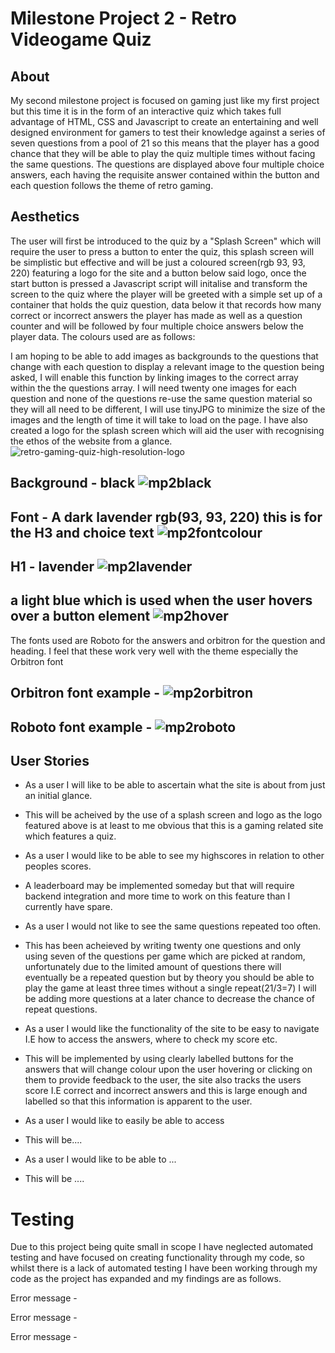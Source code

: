 # Milestone Project 2 - Retro Videogame Quiz

## About

My second milestone project is focused on gaming just like my first project but this time it is in the form of an interactive quiz which takes full advantage of HTML, CSS and Javascript to create an entertaining and well designed environment for gamers to test their knowledge against a series of seven questions from a pool of 21 so this means that the player has a good chance that they will be able to play the quiz multiple times without facing the same questions. The questions are displayed above four multiple choice answers, each having the requisite answer contained within the button and each question follows the theme of retro gaming.

## Aesthetics

The user will first be introduced to the quiz by a "Splash Screen" which will require the user to press a button to enter the quiz, this splash screen will be simplistic but effective and will be just a coloured screen(rgb 93, 93, 220) featuring a logo for the site and a button below said logo, once the start button is pressed a Javascript script will initalise and transform the screen to the quiz where the player will be greeted with a simple set up of a container that holds the quiz question, data below it that records how many correct or incorrect answers the player has made as well as a question counter and will be followed by four multiple choice answers below the player data. The colours used are as follows:

I am hoping to be able to add images as backgrounds to the questions that change with each question to display a relevant image to the question being asked, I will enable this function by linking images to the correct array within the the questions array. I will need twenty one images for each question and none of the questions re-use the same question material so they will all need to be different, I will use tinyJPG to minimize the size of the images and the length of time it will take to load on the page. 
I have also created a logo for the splash screen which will aid the user with recognising the ethos of the website from a glance.
![retro-gaming-quiz-high-resolution-logo](https://github.com/Aansteydev/mp2-quiz/assets/137046660/4d7cbbac-d083-4a03-aa34-fff5ba074329)

## Background - black ![mp2black](https://github.com/Aansteydev/mp2-quiz/assets/137046660/1e014518-845c-4749-86f8-33c62d74603a) 

## Font - A dark lavender rgb(93, 93, 220) this is for the H3 and choice text ![mp2fontcolour](https://github.com/Aansteydev/mp2-quiz/assets/137046660/f470dedd-052f-4f9b-b104-3fbbfc1ae56e)

## H1 - lavender ![mp2lavender](https://github.com/Aansteydev/mp2-quiz/assets/137046660/a671859a-63da-4b27-88d9-f3f2c1f619c9)

## a light blue which is used when the user hovers over a button element ![mp2hover](https://github.com/Aansteydev/mp2-quiz/assets/137046660/2737f84b-39e2-43e4-b468-f245ab1099c8) 

The fonts used are Roboto for the answers and orbitron for the question and heading. I feel that these work very well with the theme especially the Orbitron font 

## Orbitron font example - ![mp2orbitron](https://github.com/Aansteydev/mp2-quiz/assets/137046660/e38ef869-0f21-413d-bca9-28e1cf866895)

## Roboto font example - ![mp2roboto](https://github.com/Aansteydev/mp2-quiz/assets/137046660/517a71ed-8fc3-4747-b1cd-3338be3ae92c)

## User Stories

- As a user I will like to be able to ascertain what the site is about from just an initial glance.
- This will be acheived by the use of a splash screen and logo as the logo featured above is at least to me obvious that this is a gaming related site which features a quiz.

- As a user I would like to be able to see my highscores in relation to other peoples scores.
- A leaderboard may be implemented someday but that will require backend integration and more time to work on this feature than I currently have spare.

- As a user I would not like to see the same questions repeated too often.
- This has been acheieved by writing twenty one questions and only using seven of the questions per game which are picked at random, unfortunately due to the limited amount of questions there will eventually be a repeated question but by theory you should be able to play the game at least three times without a single repeat(21/3=7) I will be adding more questions at a later chance to decrease the chance of repeat questions.

- As a user I would like the functionality of the site to be easy to navigate I.E how to access the answers, where to check my score etc.
- This will be implemented by using clearly labelled buttons for the answers that will change colour upon the user hovering or clicking on them to provide feedback to the user, the site also tracks the users score I.E correct and incorrect answers and this is large enough and labelled so that this information is apparent to the user.

- As a user I would like to easily be able to access 
- This will be....

- As a user I would like to be able to ...
- This will be ....

# Testing 
Due to this project being quite small in scope I have neglected automated testing and have focused on creating functionality through my code, so whilst there is a lack of automated testing I have been working through my code as the project has expanded and my findings are as follows. 

Error message -

Error message -

Error message -
